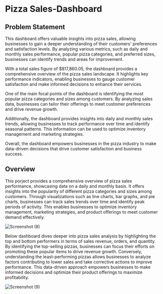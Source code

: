 # Pizza Sales-Dashboard

## Problem Statement

This dashboard offers valuable insights into pizza sales, allowing businesses to gain a deeper understanding of their customers' preferences and satisfaction levels. By analyzing various metrics, such as daily and monthly sales performance, popular pizza categories, and preferred sizes, businesses can identify trends and areas for improvement.

With a total sales figure of $817,860.05, the dashboard provides a comprehensive overview of the pizza sales landscape. It highlights key performance indicators, enabling businesses to gauge customer satisfaction and make informed decisions to enhance their services.

One of the main focal points of the dashboard is identifying the most popular pizza categories and sizes among customers. By analyzing sales data, businesses can tailor their offerings to meet customer preferences and drive revenue growth.

Additionally, the dashboard provides insights into daily and monthly sales trends, allowing businesses to track performance over time and identify seasonal patterns. This information can be used to optimize inventory management and marketing strategies.

Overall, the dashboard empowers businesses in the pizza industry to make data-driven decisions that drive customer satisfaction and business success.

## Overview

This porject provides a comprehensive overview of pizza sales performance, showcasing data on a daily and monthly basis. It offers insights into the popularity of different pizza categories and sizes among customers. Through visualizations such as line charts, bar graphs, and pie charts, businesses can track sales trends over time and identify peak periods of activity. This enables businesses to optimize inventory management, marketing strategies, and product offerings to meet customer demand effectively. 

![Screenshot (8)](https://github.com/Neel-Patel8/Pizza-Sales/assets/162880641/a0a635bb-8531-44b3-b8c6-6f03cb19da34)

Below dashboard dives deeper into pizza sales analysis by highlighting the top and bottom performers in terms of sales revenue, orders, and quantity. By identifying the top-selling pizzas, businesses can focus their efforts on promoting these popular items to drive revenue growth. Conversely, understanding the least-performing pizzas allows businesses to analyze factors contributing to lower sales and take corrective actions to improve performance. This data-driven approach empowers businesses to make informed decisions and optimize their product offerings to maximize profitability.

![Screenshot (9)](https://github.com/Neel-Patel8/Pizza-Sales/assets/162880641/60c76b6a-9376-4953-b860-738c575a4347)
